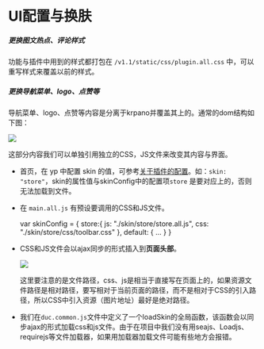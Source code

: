 # UI配置与换肤

#####  更换图文热点、评论样式

功能与插件中用到的样式都打包在 `/v1.1/static/css/plugin.all.css` 中，可以重写样式来覆盖以前的样式。

#####  更换导航菜单、logo、点赞等

导航菜单、logo、点赞等内容是分离于krpano并覆盖其上的。通常的dom结构如下图：

![](./../images/dom.png)

这部分内容我们可以单独引用独立的CSS，JS文件来改变其内容与界面。

- 首页，在 yp 中配置 skin 的值，可参考[关于插件的配置](config/plugin_config.md)。如：`skin: "store"`，skin的属性值与skinConfig中的配置项`store` 是要对应上的，否则无法加载到文件。
- 在 `main.all.js` 有预设要调用的CSS和JS文件。


    var skinConfig = {
        store:{
            js: "./skin/store/store.all.js",
            css: "./skin/store/css/toolbar.css"
        },
        default: {
            ...
        }
    }


- CSS和JS文件会以ajax同步的形式插入到**页面头部**。

    ![](./../images/style.png)

    这里要注意的是文件路径，css、js是相当于直接写在页面上的，如果资源文件路径是相对路径，要写相对于当前页面的路径，而不是相对于CSS的引入路径，所以CSS中引入资源（图片地址）最好是绝对路径。
    
- 我们在`duc.common.js`文件中定义了一个loadSkin的全局函数，该函数会以同步ajax的形式加载css和js文件。由于在项目中我们没有用seajs、Loadjs、requirejs等文件加载器，如果用加载器加载文件可能有些地方会报错。


